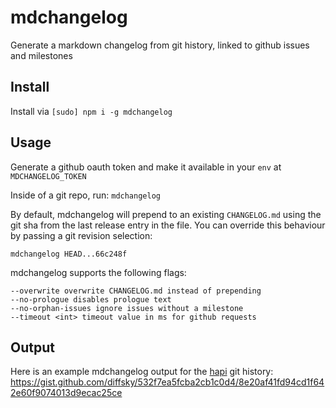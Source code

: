 # mdchangelog

Generate a markdown changelog from git history, linked to github issues and milestones

## Install

Install via `[sudo] npm i -g mdchangelog`

## Usage

Generate a github oauth token and make it available in your `env` at `MDCHANGELOG_TOKEN`

Inside of a git repo, run: `mdchangelog`

By default, mdchangelog will prepend to an existing `CHANGELOG.md` using the git sha from the
last release entry in the file. You can override this behaviour by passing a git
revision selection:

```
mdchangelog HEAD...66c248f
```

mdchangelog supports the following flags:
```
--overwrite overwrite CHANGELOG.md instead of prepending
--no-prologue disables prologue text
--no-orphan-issues ignore issues without a milestone
--timeout <int> timeout value in ms for github requests
```


## Output

Here is an example mdchangelog output for the [hapi](https://github.com/spumko/hapi) git history:
https://gist.github.com/diffsky/532f7ea5fcba2cb1c0d4/8e20af41fd94cd1f642e60f9074013d9ecac25ce

